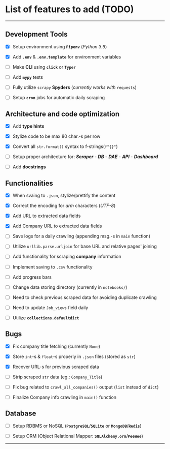 # List of features to add (TODO)

---

## Development Tools

* [x] Setup environment using **`Pipenv`** (*Python 3.9*)

* [x] Add **`.env`** & **`.env.template`** for environment variables

* [ ] Make **CLI** using **`click`** or **`Typer`**

* [ ] Add **`mypy`** tests

* [ ] Fully utilize `scrapy` **Spyders** (*currently works with* `requests`)

* [ ] Setup **`cron`** jobs for automatic daily scraping

## Architecture and code optimization

* [x] Add **type hints**

* [x] Stylize code to be max 80 char.-s per row

* [x] Convert all `str.format()` syntax to f-strings(`f"{}"`)

* [ ] Setup proper architecture for:
***Scraper*** - ***DB*** - ***DAE*** - ***API*** - ***Dashboard***

* [ ] Add **docstrings**

## Functionalities

* [x] When svaing to `.json`, stylize/prettify the content

* [x] Correct the encoding for *arm* characters (*UTF-8*)

* [x] Add URL to extracted data fields

* [x] Add Company URL to extracted data fields

* [ ] Save logs for a daily crawling (appending msg.-s in `main` function)

* [ ] Utilize `urllib.parse.urljoin` for base URL and relative pages' joining

* [ ] Add functionality for scraping **company** information

* [ ] Implement saving to `.csv` functionality

* [ ] Add progress bars

* [ ] Change data storing directory (currently in `notebooks/`)

* [ ] Need to check previous scraped data for avoiding duplicate crawling

* [ ] Need to update `Job_views` field daily

* [ ] Utilize **`collections.defaultdict`**

## Bugs

* [x] Fix company title fetching (currently `None`)

* [x] Store `int`-s & `float`-s properly in `.json` files (stored as `str`)

* [x] Recover URL-s for previous scraped data

* [ ] Strip scraped `str` data (eg.: `Company_Title`)

* [ ] Fix bug related to `crawl_all_companies()` output (`list` instead of `dict`)

* [ ] Finalize Company info crawling in `main()` function

## Database

* [ ] Setup RDBMS or NoSQL (**`PostgreSQL`**/**`SQLite`** or **`MongoDB`**/**`Redis`**)

* [ ] Setup ORM (Object Relational Mapper: **`SQLAlchemy.orm`**/**`PeeWee`**)

---
